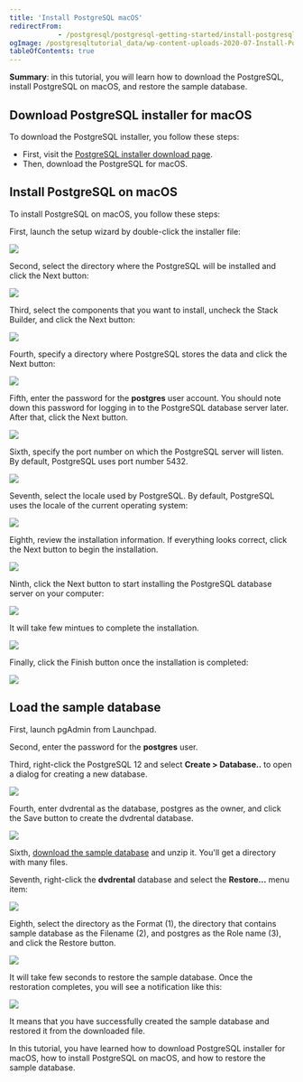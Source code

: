 ```yaml
---
title: 'Install PostgreSQL macOS'
redirectFrom: 
            - /postgresql/postgresql-getting-started/install-postgresql-macos
ogImage: /postgresqltutorial_data/wp-content-uploads-2020-07-Install-PostgreSQL-macOS-step-1.png
tableOfContents: true
---
```



**Summary**: in this tutorial, you will learn how to download the PostgreSQL, install PostgreSQL on macOS, and restore the sample database.

## Download PostgreSQL installer for macOS

To download the PostgreSQL installer, you follow these steps:

- First, visit the [PostgreSQL installer download page](https://www.enterprisedb.com/downloads/postgres-postgresql-downloads).
- Then, download the PostgreSQL for macOS.

## Install PostgreSQL on macOS

To install PostgreSQL on macOS, you follow these steps:

First, launch the setup wizard by double-click the installer file:

![](/postgresqltutorial_data/wp-content-uploads-2020-07-Install-PostgreSQL-macOS-step-1.png)

Second, select the directory where the PostgreSQL will be installed and click the Next button:

![](/postgresqltutorial_data/wp-content-uploads-2020-07-Install-PostgreSQL-macOS-step-2.png)

Third, select the components that you want to install, uncheck the Stack Builder, and click the Next button:

![](/postgresqltutorial_data/wp-content-uploads-2020-07-Install-PostgreSQL-macOS-step-3.png)

Fourth, specify a directory where PostgreSQL stores the data and click the Next button:

![](/postgresqltutorial_data/wp-content-uploads-2020-07-Install-PostgreSQL-macOS-step-4.png)

Fifth, enter the password for the **postgres** user account. You should note down this password for logging in to the PostgreSQL database server later. After that, click the Next button.

![](/postgresqltutorial_data/wp-content-uploads-2020-07-Install-PostgreSQL-macOS-step-5.png)

Sixth, specify the port number on which the PostgreSQL server will listen. By default, PostgreSQL uses port number 5432.

![](/postgresqltutorial_data/wp-content-uploads-2020-07-Install-PostgreSQL-macOS-step-6.png)

Seventh, select the locale used by PostgreSQL. By default, PostgreSQL uses the locale of the current operating system:

![](/postgresqltutorial_data/wp-content-uploads-2020-07-Install-PostgreSQL-macOS-step-7.png)

Eighth, review the installation information. If everything looks correct, click the Next button to begin the installation.

![](/postgresqltutorial_data/wp-content-uploads-2020-07-Install-PostgreSQL-macOS-step-8.png)

Ninth, click the Next button to start installing the PostgreSQL database server on your computer:

![](/postgresqltutorial_data/wp-content-uploads-2020-07-Install-PostgreSQL-macOS-step-9.png)

It will take few mintues to complete the installation.

![](/postgresqltutorial_data/wp-content-uploads-2020-07-Install-PostgreSQL-step-10.png)

Finally, click the Finish button once the installation is completed:

![](/postgresqltutorial_data/wp-content-uploads-2020-07-Install-PostgreSQL-step-11.png)

## Load the sample database

First, launch pgAdmin from Launchpad.

Second, enter the password for the **postgres** user.

Third, right-click the PostgreSQL 12 and select **Create > Database..** to open a dialog for creating a new database.

![](/postgresqltutorial_data/wp-content-uploads-2020-07-Restore-Sample-Database-Step-1.png)

Fourth, enter dvdrental as the database, postgres as the owner, and click the Save button to create the dvdrental database.

![](/postgresqltutorial_data/wp-content-uploads-2020-07-Restore-Sample-Database-Step-2.png)

Sixth, [download the sample database](/postgresql/postgresql-getting-started/postgresql-sample-database) and unzip it. You'll get a directory with many files.

Seventh, right-click the **dvdrental** database and select the **Restore...** menu item:

![](/postgresqltutorial_data/wp-content-uploads-2020-07-Restore-Sample-Database-Step-3.png)

Eighth, select the directory as the Format (1), the directory that contains sample database as the Filename (2), and postgres as the Role name (3), and click the Restore button.

![](/postgresqltutorial_data/wp-content-uploads-2020-07-Restore-Sample-Database-Step-4.png)

It will take few seconds to restore the sample database. Once the restoration completes, you will see a notification like this:

![](/postgresqltutorial_data/wp-content-uploads-2020-07-Restore-Sample-Database-Step-5.png)

It means that you have successfully created the sample database and restored it from the downloaded file.

In this tutorial, you have learned how to download PostgreSQL installer for macOS, how to install PostgreSQL on macOS, and how to restore the sample database.
